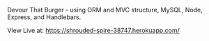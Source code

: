 Devour That Burger - using ORM and MVC structure, MySQL, Node, Express, and Handlebars.

View Live at:
https://shrouded-spire-38747.herokuapp.com/